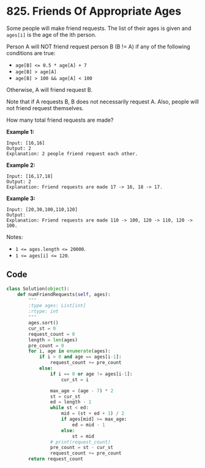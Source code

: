 # 825. Friends Of Appropriate Ages

Some people will make friend requests. The list of their ages is given and `ages[i]` is the age of the ith person. 

Person A will NOT friend request person B (B != A) if any of the following conditions are true:

- `age[B] <= 0.5 * age[A] + 7`
- `age[B] > age[A]`
- `age[B] > 100 && age[A] < 100`

Otherwise, A will friend request B.

Note that if A requests B, B does not necessarily request A.  Also, people will not friend request themselves.

How many total friend requests are made?

**Example 1:**

```
Input: [16,16]
Output: 2
Explanation: 2 people friend request each other.
```

**Example 2:**

```
Input: [16,17,18]
Output: 2
Explanation: Friend requests are made 17 -> 16, 18 -> 17.
```

**Example 3:**

```
Input: [20,30,100,110,120]
Output: 
Explanation: Friend requests are made 110 -> 100, 120 -> 110, 120 -> 100.
```

 

Notes:

- `1 <= ages.length <= 20000`.
- `1 <= ages[i] <= 120`.



## Code

```python
class Solution(object):
    def numFriendRequests(self, ages):
        """
        :type ages: List[int]
        :rtype: int
        """
        ages.sort()
        cur_st = 0
        request_count = 0
        length = len(ages)
        pre_count = 0
        for i, age in enumerate(ages):
            if i > 0 and age == ages[i-1]:
                request_count += pre_count
            else:
                if i == 0 or age != ages[i-1]:
                    cur_st = i

                max_age = (age - 7) * 2
                st = cur_st
                ed = length - 1
                while st < ed:
                    mid = (st + ed + 1) / 2
                    if ages[mid] >= max_age:
                        ed = mid - 1
                    else:
                        st = mid
                # print(request_count)
                pre_count = st - cur_st
                request_count += pre_count
        return request_count
```


